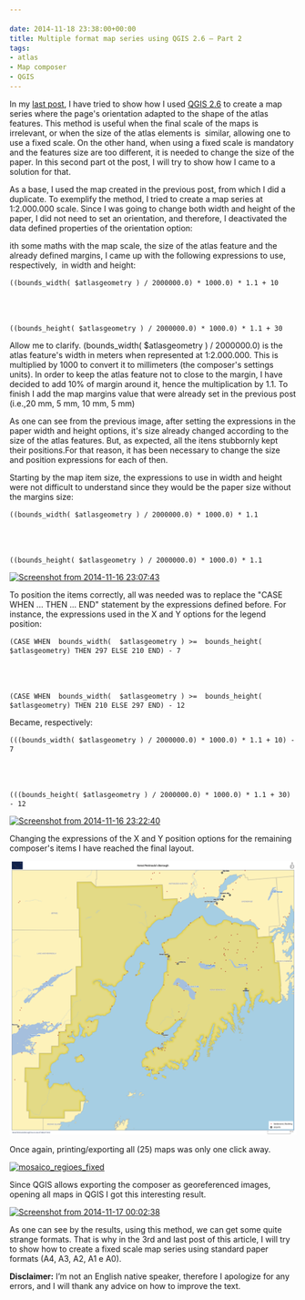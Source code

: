 ```yaml
---

date: 2014-11-18 23:38:00+00:00
title: Multiple format map series using QGIS 2.6 – Part 2
tags:
- atlas
- Map composer
- QGIS
---
```


In my [last post](https://gisunchained.wordpress.com/2014/11/09/series-de-mapas-com-formatos-multiplos-em-qgis-2-6-parte-1-multiple-format-map-series-using-qgis-2-6-part-1/), I have tried to show how I used [QGIS 2.6](http://www.qgis.org/) to create a map series where the page's orientation adapted to the shape of the atlas features. This method is useful when the final scale of the maps is irrelevant, or when the size of the atlas elements is  similar, allowing one to use a fixed scale. On the other hand, when using a fixed scale is mandatory and the features size are too different, it is needed to change the size of the paper. In this second part ot the post, I will try to show how I came to a solution for that.

As a base, I used the map created in the previous post, from which I did a duplicate. To exemplify the method, I tried to create a map series at 1:2.000.000 scale. Since I was going to change both width and height of the paper, I did not need to set an orientation, and therefore, I deactivated the data defined properties of the orientation option:

ith some maths with the map scale, the size of the atlas feature and the already defined margins, I came up with the following expressions to use, respectively,  in width and height:


    ((bounds_width( $atlasgeometry ) / 2000000.0) * 1000.0) * 1.1 + 10




    ((bounds_height( $atlasgeometry ) / 2000000.0) * 1000.0) * 1.1 + 30


Allow me to clarify. (bounds_width( $atlasgeometry ) / 2000000.0) is the atlas feature's width in meters when represented at 1:2.000.000. This is multiplied by 1000 to convert it to millimeters (the composer's settings units). In order to keep the atlas feature not to close to the margin, I have decided to add 10% of margin around it, hence the multiplication by 1.1. To finish I add the map margins value that were already set in the previous post (i.e.,20 mm, 5 mm, 10 mm, 5 mm)

As one can see from the previous image, after setting the expressions in the paper width and height options, it's size already changed according to the size of the atlas features. But, as expected, all the itens stubbornly kept their positions.For that reason, it has been necessary to change the size and position expressions for each of then.

Starting by the map item size, the expressions to use in width and height were not difficult to understand since they would be the paper size without the margins size:


    ((bounds_width( $atlasgeometry ) / 2000000.0) * 1000.0) * 1.1




    ((bounds_height( $atlasgeometry ) / 2000000.0) * 1000.0) * 1.1


[![Screenshot from 2014-11-16 23:07:43](http://gisunchained.files.wordpress.com/2014/11/screenshot-from-2014-11-16-230743.png?w=584)
](http://gisunchained.files.wordpress.com/2014/11/screenshot-from-2014-11-16-230743.png)

To position the items correctly, all was needed was to replace the "CASE WHEN ... THEN ... END" statement by the expressions defined before. For instance, the expressions used in the X and Y options for the legend position:


    (CASE WHEN  bounds_width(  $atlasgeometry ) >=  bounds_height( $atlasgeometry) THEN 297 ELSE 210 END) - 7




    (CASE WHEN  bounds_width(  $atlasgeometry ) >=  bounds_height( $atlasgeometry) THEN 210 ELSE 297 END) - 12


Became, respectively:


    (((bounds_width( $atlasgeometry ) / 2000000.0) * 1000.0) * 1.1 + 10) - 7




    (((bounds_height( $atlasgeometry ) / 2000000.0) * 1000.0) * 1.1 + 30) - 12


[![Screenshot from 2014-11-16 23:22:40](http://gisunchained.files.wordpress.com/2014/11/screenshot-from-2014-11-16-232240.png?w=584)
](http://gisunchained.files.wordpress.com/2014/11/screenshot-from-2014-11-16-232240.png)

Changing the expressions of the X and Y position options for the remaining composer's items I have reached the final layout.

[![alaska_region_Kenai Peninsula](images/2014/11/alaska_region_kenai-peninsula.png?w=584)
](images/2014/11/alaska_region_kenai-peninsula.png)

Once again, printing/exporting all (25) maps was only one click away.

[![mosaico_regioes_fixed](http://gisunchained.files.wordpress.com/2014/11/mosaico_regioes_fixed.png)
](http://gisunchained.files.wordpress.com/2014/11/mosaico_regioes_fixed.png)

Since QGIS allows exporting the composer as georeferenced images, opening all maps in QGIS I got this interesting result.

[![Screenshot from 2014-11-17 00:02:38](http://gisunchained.files.wordpress.com/2014/11/screenshot-from-2014-11-17-000238.png?w=584)
](http://gisunchained.files.wordpress.com/2014/11/screenshot-from-2014-11-17-000238.png)

As one can see by the results, using this method, we can get some quite strange formats. That is why in the 3rd and last post of this article, I will try to show how to create a fixed scale map series using standard paper formats (A4, A3, A2, A1 e A0).

**Disclaimer:** I’m not an English native speaker, therefore I apologize for any errors, and I will thank any advice on how to improve the text.

